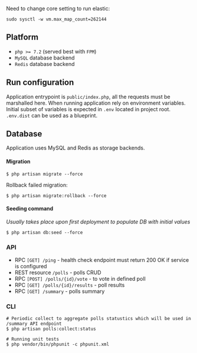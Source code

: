 Need to change core setting to run elastic:
```shell script
sudo sysctl -w vm.max_map_count=262144
```

## Platform
* `php >= 7.2` (served best with `FPM`)
* `MySQL` database backend
* `Redis` database backend

## Run configuration
Application entrypoint is `public/index.php`, all the requests must be marshalled here.
When running application rely on environment variables. Initial subset of variables is expected in `.env` located
in project root. `.env.dist` can be used as a blueprint. 

## Database
Application uses MySQL and Redis as storage backends.

#### Migration
```shell script
$ php artisan migrate --force
```
Rollback failed migration:
```
$ php artisan migrate:rollback --force
```

#### Seeding command
*Usually takes place upon first deployment to populate DB with initial values*
```shell script
$ php artisan db:seed --force
```

### API

* RPC `[GET] /ping` - health check endpoint must return 200 OK if service is configured
* REST resource `/polls` - polls CRUD
* RPC `[POST] /polls/{id}/vote` - to vote in defined poll
* RPC `[GET] /polls/{id}/results` - poll results
* RPC `[GET] /summary` - polls summary

### CLI

```
# Periodic collect to aggregate polls statustics which will be used in /summary API endpoint
$ php artisan polls:collect:status

# Running unit tests
$ php vendor/bin/phpunit -c phpunit.xml 
```
